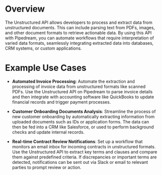 # Overview

The Unstructured API allows developers to process and extract data from unstructured documents. This can include parsing text from PDFs, images, and other document formats to retrieve actionable data. By using this API with Pipedream, you can automate workflows that require interpretation of varied data formats, seamlessly integrating extracted data into databases, CRM systems, or custom applications.

# Example Use Cases

- **Automated Invoice Processing**: Automate the extraction and processing of invoice data from unstructured formats like scanned PDFs. Use the Unstructured API on Pipedream to parse invoice details and then integrate with accounting software like QuickBooks to update financial records and trigger payment processes.

- **Customer Onboarding Documents Analysis**: Streamline the process of new customer onboarding by automatically extracting information from uploaded documents such as IDs or application forms. The data can then be fed into a CRM like Salesforce, or used to perform background checks and update internal records.

- **Real-time Contract Review Notifications**: Set up a workflow that monitors an email inbox for incoming contracts in unstructured formats. Use the Unstructured API to extract key terms and clauses and compare them against predefined criteria. If discrepancies or important terms are detected, notifications can be sent out via Slack or email to relevant parties to prompt review or action.
